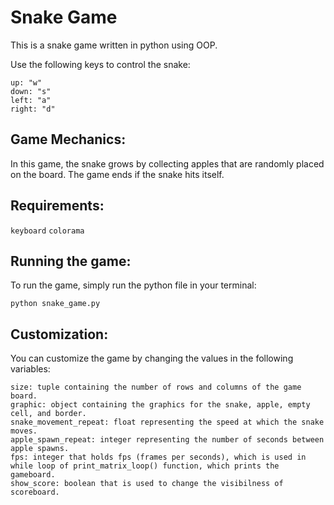 # Snake Game

This is a snake game written in python using OOP.

Use the following keys to control the snake:

    up: "w"
    down: "s"
    left: "a"
    right: "d"

## Game Mechanics:

In this game, the snake grows by collecting apples that are randomly placed on the board. The game ends if the snake hits itself.

## Requirements:
`keyboard`
`colorama`

## Running the game:
To run the game, simply run the python file in your terminal:

`python snake_game.py`

## Customization:
You can customize the game by changing the values in the following variables:

    size: tuple containing the number of rows and columns of the game board.
    graphic: object containing the graphics for the snake, apple, empty cell, and border.
    snake_movement_repeat: float representing the speed at which the snake moves.
    apple_spawn_repeat: integer representing the number of seconds between apple spawns.
    fps: integer that holds fps (frames per seconds), which is used in while loop of print_matrix_loop() function, which prints the gameboard.
    show_score: boolean that is used to change the visibilness of scoreboard.